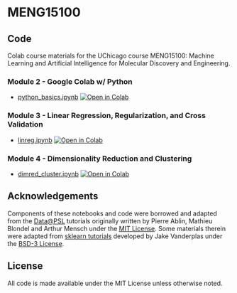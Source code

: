 # MENG15100

## Code

Colab course materials for the UChicago course MENG15100: Machine Learning and Artificial Intelligence for Molecular Discovery and Engineering.

### Module 2 - Google Colab w/ Python

* [python_basics.ipynb](https://github.com/andrewlferguson/MENG15100/blob/main/notebooks/M2/python_basics.ipynb) <a href="https://colab.research.google.com/github/andrewlferguson/MENG15100/blob/main/notebooks/M2/python_basics.ipynb" target="_blank">
  <img src="https://colab.research.google.com/assets/colab-badge.svg" alt="Open in Colab"/>
</a>
<!-- [![Open In Colab](https://colab.research.google.com/assets/colab-badge.svg)](https://colab.research.google.com/github/andrewlferguson/MENG15100/blob/main/notebooks/M2/python_basics.ipynb) -->



### Module 3 - Linear Regression, Regularization, and Cross Validation

* [linreg.ipynb](https://colab.research.google.com/github/andrewlferguson/MENG15100/blob/main/notebooks/M3/linreg.ipynb) <a href="https://colab.research.google.com/github/andrewlferguson/MENG15100/blob/main/notebooks/M3/linreg.ipynb" target="_blank">
  <img src="https://colab.research.google.com/assets/colab-badge.svg" alt="Open in Colab"/>
</a>

### Module 4 - Dimensionality Reduction and Clustering

* [dimred_cluster.ipynb](https://colab.research.google.com/github/andrewlferguson/MENG15100/blob/main/notebooks/M4/dimred_cluster.ipynb) <a href="https://colab.research.google.com/github/andrewlferguson/MENG15100/blob/main/notebooks/M4/dimred_cluster.ipynb" target="_blank">
  <img src="https://colab.research.google.com/assets/colab-badge.svg" alt="Open in Colab"/>
</a>

## Acknowledgements

Components of these notebooks and code were borrowed and adapted from the [Data@PSL](https://github.com/data-psl) tutorials originally written by Pierre Ablin, Mathieu Blondel and Arthur Mensch under the [MIT License](https://github.com/data-psl/lectures2025/blob/main/LICENSE). Some materials therein were adapted from [sklearn tutorials](https://github.com/jakevdp/sklearn_tutorial/tree/master) developed by Jake Vanderplas under the [BSD-3 License](https://github.com/jakevdp/sklearn_tutorial/blob/master/LICENSE).

## License

All code is made available under the MIT License unless otherwise noted.
